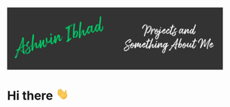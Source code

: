 ![Header](https://github.com/AshwinIbhad/AshwinIbhad/blob/master/readme_header.png "Header")

# Hi there <img src="https://github.com/AshwinIbhad/AshwinIbhad/blob/master/wave.gif" width="30px">

<!--
**AshwinIbhad/AshwinIbhad** is a ✨ _special_ ✨ repository because its `README.md` (this file) appears on your GitHub profile.

Here are some ideas to get you started:

- 🔭 I’m currently working on ...
- 🌱 I’m currently learning ...
- 👯 I’m looking to collaborate on ...
- 🤔 I’m looking for help with ...
- 💬 Ask me about ...
- 📫 How to reach me: ...
- 😄 Pronouns: ...
- ⚡ Fun fact: ...
-->

